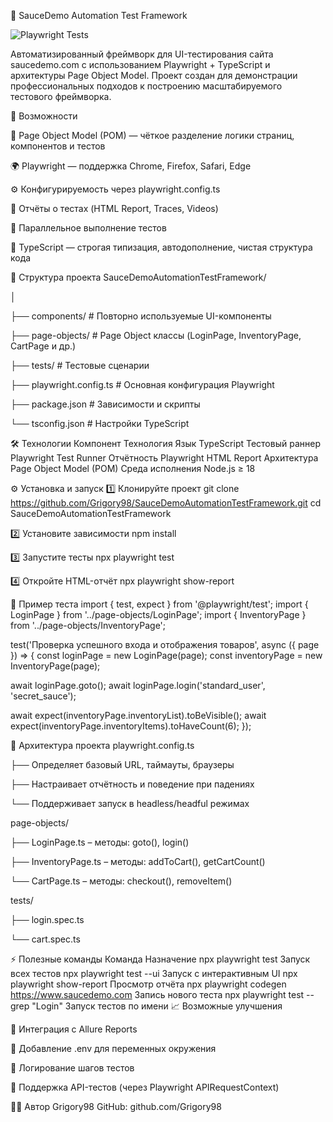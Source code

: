 🧩 SauceDemo Automation Test Framework

![Playwright Tests](https://github.com/Grigory98/SauceDemoAutomationTestFramework/actions/workflows/playwright.yml/badge.svg)

Автоматизированный фреймворк для UI-тестирования сайта saucedemo.com
с использованием Playwright + TypeScript и архитектуры Page Object Model.
Проект создан для демонстрации профессиональных подходов к построению масштабируемого тестового фреймворка.

🚀 Возможности

🧠 Page Object Model (POM) — чёткое разделение логики страниц, компонентов и тестов

🌍 Playwright — поддержка Chrome, Firefox, Safari, Edge

⚙️ Конфигурируемость через playwright.config.ts

🧾 Отчёты о тестах (HTML Report, Traces, Videos)

🧪 Параллельное выполнение тестов

🧰 TypeScript — строгая типизация, автодополнение, чистая структура кода

📁 Структура проекта
SauceDemoAutomationTestFramework/
<p>│</p>
<p>├── components/ # Повторно используемые UI-компоненты</p>
<p>├── page-objects/ # Page Object классы (LoginPage, InventoryPage, CartPage и др.)</p>
<p>├── tests/ # Тестовые сценарии</p>
<p>├── playwright.config.ts # Основная конфигурация Playwright</p>
<p>├── package.json # Зависимости и скрипты</p>
<p>└── tsconfig.json # Настройки TypeScript</p>

🛠️ Технологии
Компонент Технология
Язык TypeScript
Тестовый раннер Playwright Test Runner
Отчётность Playwright HTML Report
Архитектура Page Object Model (POM)
Среда исполнения Node.js ≥ 18

⚙️ Установка и запуск
1️⃣ Клонируйте проект
git clone https://github.com/Grigory98/SauceDemoAutomationTestFramework.git
cd SauceDemoAutomationTestFramework

2️⃣ Установите зависимости
npm install

3️⃣ Запустите тесты
npx playwright test

4️⃣ Откройте HTML-отчёт
npx playwright show-report

🧩 Пример теста
import { test, expect } from '@playwright/test';
import { LoginPage } from '../page-objects/LoginPage';
import { InventoryPage } from '../page-objects/InventoryPage';

test('Проверка успешного входа и отображения товаров', async ({ page }) => {
const loginPage = new LoginPage(page);
const inventoryPage = new InventoryPage(page);

await loginPage.goto();
await loginPage.login('standard_user', 'secret_sauce');

await expect(inventoryPage.inventoryList).toBeVisible();
await expect(inventoryPage.inventoryItems).toHaveCount(6);
});

🧱 Архитектура проекта
playwright.config.ts
<p>├── Определяет базовый URL, таймауты, браузеры</p>
<p>├── Настраивает отчётность и поведение при падениях</p>
<p>└── Поддерживает запуск в headless/headful режимах</p>

page-objects/
<p>├── LoginPage.ts – методы: goto(), login()</p>
<p>├── InventoryPage.ts – методы: addToCart(), getCartCount()</p>
<p>└── CartPage.ts – методы: checkout(), removeItem()</p>

tests/
<p>├── login.spec.ts</p>
<p>└── cart.spec.ts</p>

⚡ Полезные команды
Команда Назначение
npx playwright test Запуск всех тестов
npx playwright test --ui Запуск с интерактивным UI
npx playwright show-report Просмотр отчёта
npx playwright codegen https://www.saucedemo.com Запись нового теста
npx playwright test --grep "Login" Запуск тестов по имени
📈 Возможные улучшения

🔹 Интеграция с Allure Reports

🔹 Добавление .env для переменных окружения

🔹 Логирование шагов тестов

🔹 Поддержка API-тестов (через Playwright APIRequestContext)

🧑‍💻 Автор
Grigory98
GitHub: github.com/Grigory98
